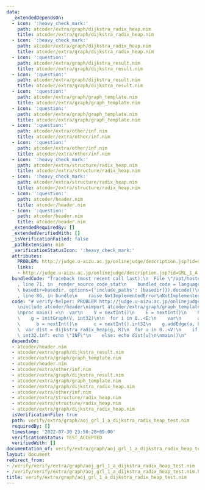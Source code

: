```yaml
---
data:
  _extendedDependsOn:
  - icon: ':heavy_check_mark:'
    path: atcoder/extra/graph/dijkstra_radix_heap.nim
    title: atcoder/extra/graph/dijkstra_radix_heap.nim
  - icon: ':heavy_check_mark:'
    path: atcoder/extra/graph/dijkstra_radix_heap.nim
    title: atcoder/extra/graph/dijkstra_radix_heap.nim
  - icon: ':question:'
    path: atcoder/extra/graph/dijkstra_result.nim
    title: atcoder/extra/graph/dijkstra_result.nim
  - icon: ':question:'
    path: atcoder/extra/graph/dijkstra_result.nim
    title: atcoder/extra/graph/dijkstra_result.nim
  - icon: ':question:'
    path: atcoder/extra/graph/graph_template.nim
    title: atcoder/extra/graph/graph_template.nim
  - icon: ':question:'
    path: atcoder/extra/graph/graph_template.nim
    title: atcoder/extra/graph/graph_template.nim
  - icon: ':question:'
    path: atcoder/extra/other/inf.nim
    title: atcoder/extra/other/inf.nim
  - icon: ':question:'
    path: atcoder/extra/other/inf.nim
    title: atcoder/extra/other/inf.nim
  - icon: ':heavy_check_mark:'
    path: atcoder/extra/structure/radix_heap.nim
    title: atcoder/extra/structure/radix_heap.nim
  - icon: ':heavy_check_mark:'
    path: atcoder/extra/structure/radix_heap.nim
    title: atcoder/extra/structure/radix_heap.nim
  - icon: ':question:'
    path: atcoder/header.nim
    title: atcoder/header.nim
  - icon: ':question:'
    path: atcoder/header.nim
    title: atcoder/header.nim
  _extendedRequiredBy: []
  _extendedVerifiedWith: []
  _isVerificationFailed: false
  _pathExtension: nim
  _verificationStatusIcon: ':heavy_check_mark:'
  attributes:
    PROBLEM: http://judge.u-aizu.ac.jp/onlinejudge/description.jsp?id=GRL_1_A
    links:
    - http://judge.u-aizu.ac.jp/onlinejudge/description.jsp?id=GRL_1_A
  bundledCode: "Traceback (most recent call last):\n  File \"/opt/hostedtoolcache/Python/3.10.6/x64/lib/python3.10/site-packages/onlinejudge_verify/documentation/build.py\"\
    , line 71, in _render_source_code_stat\n    bundled_code = language.bundle(stat.path,\
    \ basedir=basedir, options={'include_paths': [basedir]}).decode()\n  File \"/opt/hostedtoolcache/Python/3.10.6/x64/lib/python3.10/site-packages/onlinejudge_verify/languages/nim.py\"\
    , line 86, in bundle\n    raise NotImplementedError\nNotImplementedError\n"
  code: "# verify-helper: PROBLEM http://judge.u-aizu.ac.jp/onlinejudge/description.jsp?id=GRL_1_A\n\
    \ninclude atcoder/header\nimport atcoder/extra/graph/graph_template\nimport atcoder/extra/graph/dijkstra_radix_heap\n\
    \nproc main() =\n  var\n    V = nextInt()\n    E = nextInt()\n    R = nextInt()\n\
    \    g = initGraph(V, int32)\n\n  for i in 0..<E:\n    var\n      a = nextInt()\n\
    \      b = nextInt()\n      c = nextInt().int32\n    g.addEdge(a, b, c)\n  \n\
    \  var dist = dijkstra_radix_heap(g, R)\n  for u in 0..<V:\n    if dist[u] ==\
    \ int32.inf: echo \"INF\"\n    else: echo dist[u]\n\nmain()\n"
  dependsOn:
  - atcoder/header.nim
  - atcoder/extra/graph/dijkstra_result.nim
  - atcoder/extra/graph/graph_template.nim
  - atcoder/header.nim
  - atcoder/extra/other/inf.nim
  - atcoder/extra/graph/dijkstra_result.nim
  - atcoder/extra/graph/graph_template.nim
  - atcoder/extra/graph/dijkstra_radix_heap.nim
  - atcoder/extra/other/inf.nim
  - atcoder/extra/structure/radix_heap.nim
  - atcoder/extra/structure/radix_heap.nim
  - atcoder/extra/graph/dijkstra_radix_heap.nim
  isVerificationFile: true
  path: verify/extra/graph/aoj_grl_1_a_dijkstra_radix_heap_test.nim
  requiredBy: []
  timestamp: '2022-07-30 23:50:20+09:00'
  verificationStatus: TEST_ACCEPTED
  verifiedWith: []
documentation_of: verify/extra/graph/aoj_grl_1_a_dijkstra_radix_heap_test.nim
layout: document
redirect_from:
- /verify/verify/extra/graph/aoj_grl_1_a_dijkstra_radix_heap_test.nim
- /verify/verify/extra/graph/aoj_grl_1_a_dijkstra_radix_heap_test.nim.html
title: verify/extra/graph/aoj_grl_1_a_dijkstra_radix_heap_test.nim
---
```


